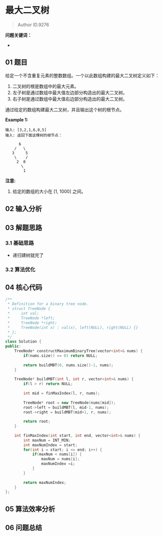 # 最大二叉树
> Author ID.9276 

**问题关键词：**

- 

## 01 题目

给定一个不含重复元素的整数数组。一个以此数组构建的最大二叉树定义如下：

1. 二叉树的根是数组中的最大元素。
2. 左子树是通过数组中最大值左边部分构造出的最大二叉树。
3. 右子树是通过数组中最大值右边部分构造出的最大二叉树。

通过给定的数组构建最大二叉树，并且输出这个树的根节点。

**Example 1:**

```
输入: [3,2,1,6,0,5]
输入: 返回下面这棵树的根节点：

      6
    /   \
   3     5
    \    / 
     2  0   
       \
        1
```

**注意:**

1. 给定的数组的大小在 [1, 1000] 之间。

## 02 输入分析



## 03 解题思路

### 3.1 基础思路

- 递归建树就完了

### 3.2 算法优化



## 04 核心代码

```c++
/**
 * Definition for a binary tree node.
 * struct TreeNode {
 *     int val;
 *     TreeNode *left;
 *     TreeNode *right;
 *     TreeNode(int x) : val(x), left(NULL), right(NULL) {}
 * };
 */
class Solution {
public:
    TreeNode* constructMaximumBinaryTree(vector<int>& nums) {
        if(nums.size() == 0) return NULL;
        
        return buildMBT(0, nums.size()-1, nums);
    }
    
    TreeNode* buildMBT(int l, int r, vector<int>& nums) {
        if(l > r) return NULL;
        
        int mid = finMaxIndex(l, r, nums);
        
        TreeNode* root = new TreeNode(nums[mid]);
        root->left = buildMBT(l, mid-1, nums);
        root->right = buildMBT(mid+1, r, nums);
        
        return root;
    }
    
    int finMaxIndex(int start, int end, vector<int>& nums) {
        int maxNum = INT_MIN;
        int maxNumIndex = start;
        for(int i = start; i <= end; i++) {
            if(maxNum < nums[i]) {
                maxNum = nums[i];
                maxNumIndex =i;
            }
        }
        
        return maxNumIndex;
    }
};
```



## 05 算法效率分析



## 06 问题总结

